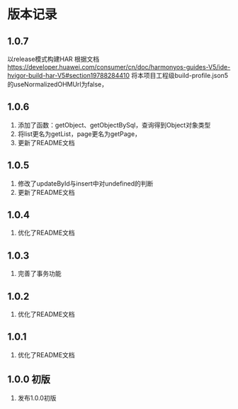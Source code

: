 # 版本记录
## 1.0.7
以release模式构建HAR
根据文档 https://developer.huawei.com/consumer/cn/doc/harmonyos-guides-V5/ide-hvigor-build-har-V5#section19788284410
将本项目工程级build-profile.json5的useNormalizedOHMUrl为false，

## 1.0.6

1. 添加了函数：getObject、getObjectBySql，查询得到Object对象类型
2. 将list更名为getList，page更名为getPage，
3. 更新了README文档

## 1.0.5

1. 修改了updateById与insert中对undefined的判断
2. 更新了README文档

## 1.0.4

1. 优化了README文档

## 1.0.3

1. 完善了事务功能

## 1.0.2

1. 优化了README文档

## 1.0.1

1. 优化了README文档

## 1.0.0 初版

1. 发布1.0.0初版